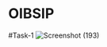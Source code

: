 # OIBSIP

#Task-1
![Screenshot (193)](https://github.com/aditibanerji/OIBSIP/assets/100026160/16046f1e-ae30-4344-87b0-49088983fac0)
